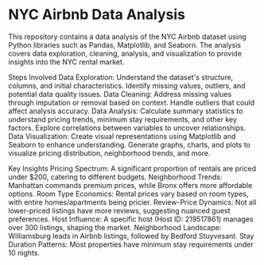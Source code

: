 # NYC Airbnb Data Analysis
This repository contains a data analysis of the NYC Airbnb dataset using Python libraries such as Pandas, Matplotlib, and Seaborn. The analysis covers data exploration, cleaning, analysis, and visualization to provide insights into the NYC rental market.

Steps Involved
Data Exploration:
Understand the dataset's structure, columns, and initial characteristics.
Identify missing values, outliers, and potential data quality issues.
Data Cleaning:
Address missing values through imputation or removal based on context.
Handle outliers that could affect analysis accuracy.
Data Analysis:
Calculate summary statistics to understand pricing trends, minimum stay requirements, and other key factors.
Explore correlations between variables to uncover relationships.
Data Visualization:
Create visual representations using Matplotlib and Seaborn to enhance understanding.
Generate graphs, charts, and plots to visualize pricing distribution, neighborhood trends, and more.

Key Insights
Pricing Spectrum: A significant proportion of rentals are priced under $200, catering to different budgets.
Neighborhood Trends: Manhattan commands premium prices, while Bronx offers more affordable options.
Room Type Economics: Rental prices vary based on room types, with entire homes/apartments being pricier.
Review-Price Dynamics: Not all lower-priced listings have more reviews, suggesting nuanced guest preferences.
Host Influence: A specific host (Host ID: 219517861) manages over 300 listings, shaping the market.
Neighborhood Landscape: Williamsburg leads in Airbnb listings, followed by Bedford Stuyvesant.
Stay Duration Patterns: Most properties have minimum stay requirements under 10 nights.
